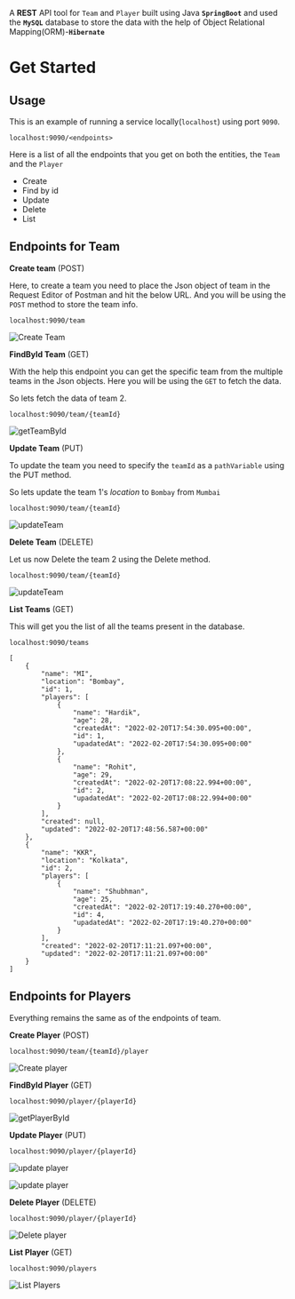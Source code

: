 A **REST** API tool for `Team` and `Player` built using Java **`SpringBoot`** and used the **`MySQL`** database to store the data with the help of Object Relational Mapping(ORM)-**`Hibernate`**

# Get Started

## Usage
This is an example of running a service locally(`localhost`) using port `9090`.
```
localhost:9090/<endpoints>
```

Here is a list of all the endpoints that you get on both the entities, the `Team` and the `Player`

- Create      
- Find by id 
- Update
- Delete
- List

## **Endpoints for Team**

**Create team** (POST)

Here, to create a team you need to place the Json object of team in the Request Editor of Postman and hit the below URL. And you will be using the `POST` method to store the team info.
```
localhost:9090/team
```
![Create Team](/src/main/resources/outputs/createdTeam.png?raw=true "Title")

**FindById Team** (GET)

With the help this endpoint you can get the specific team from the multiple teams in the Json objects.
Here you will be using the `GET` to fetch the data.

So lets fetch the data of team 2.
```
localhost:9090/team/{teamId}
```
![getTeamById](/src/main/resources/outputs/getTeamById.png?raw=true "Title")

**Update Team** (PUT)

To update the team you need to specify the `teamId` as a `pathVariable` using the PUT method.

So lets update the team 1's *location* to `Bombay` from `Mumbai`
```
localhost:9090/team/{teamId}
```
![updateTeam](/src/main/resources/outputs/updateTeam.png?raw=true "Title")


**Delete Team** (DELETE)

Let us now Delete the team 2 using the Delete method.
```
localhost:9090/team/{teamId}
```
![updateTeam](/src/main/resources/outputs/deleteTeam.png?raw=true "Title")


**List Teams** (GET)

This will get you the list of all the teams present in the database.
```
localhost:9090/teams
```
```
[
    {
        "name": "MI",
        "location": "Bombay",
        "id": 1,
        "players": [
            {
                "name": "Hardik",
                "age": 28,
                "createdAt": "2022-02-20T17:54:30.095+00:00",
                "id": 1,
                "upadatedAt": "2022-02-20T17:54:30.095+00:00"
            },
            {
                "name": "Rohit",
                "age": 29,
                "createdAt": "2022-02-20T17:08:22.994+00:00",
                "id": 2,
                "upadatedAt": "2022-02-20T17:08:22.994+00:00"
            }
        ],
        "created": null,
        "updated": "2022-02-20T17:48:56.587+00:00"
    },
    {
        "name": "KKR",
        "location": "Kolkata",
        "id": 2,
        "players": [
            {
                "name": "Shubhman",
                "age": 25,
                "createdAt": "2022-02-20T17:19:40.270+00:00",
                "id": 4,
                "upadatedAt": "2022-02-20T17:19:40.270+00:00"
            }
        ],
        "created": "2022-02-20T17:11:21.097+00:00",
        "updated": "2022-02-20T17:11:21.097+00:00"
    }
]
```

## **Endpoints for Players**
Everything remains the same as of the endpoints of team.

**Create Player** (POST)
```
localhost:9090/team/{teamId}/player
```
![Create player](/src/main/resources/outputs/Addplayer.png?raw=true "Title")

**FindById Player** (GET)
```
localhost:9090/player/{playerId}
```
![getPlayerById](/src/main/resources/outputs/getPlayerById.png?raw=true "Title")

**Update Player** (PUT)
```
localhost:9090/player/{playerId}
```

![update player](/src/main/resources/outputs/updatePlayer.png?raw=true "Title")

![update player](/src/main/resources/outputs/updatePlayer1.png?raw=true "Title")

**Delete Player** (DELETE)
```
localhost:9090/player/{playerId}
```
![Delete player](/src/main/resources/outputs/DeletePlayer.png?raw=true "Title")


**List Player** (GET)
```
localhost:9090/players
```
![List Players](/src/main/resources/outputs/getPlayers.png?raw=true "Title")